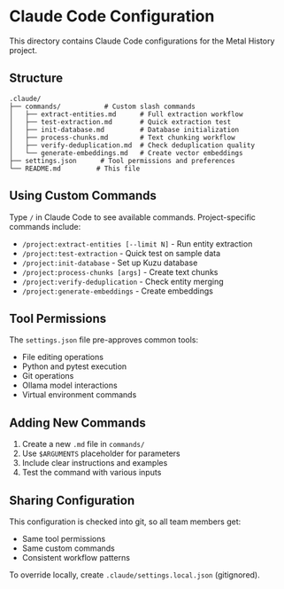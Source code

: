 # Claude Code Configuration

This directory contains Claude Code configurations for the Metal History project.

## Structure

```
.claude/
├── commands/           # Custom slash commands
│   ├── extract-entities.md      # Full extraction workflow
│   ├── test-extraction.md       # Quick extraction test
│   ├── init-database.md         # Database initialization
│   ├── process-chunks.md        # Text chunking workflow
│   ├── verify-deduplication.md  # Check deduplication quality
│   └── generate-embeddings.md   # Create vector embeddings
├── settings.json      # Tool permissions and preferences
└── README.md         # This file
```

## Using Custom Commands

Type `/` in Claude Code to see available commands. Project-specific commands include:

- `/project:extract-entities [--limit N]` - Run entity extraction
- `/project:test-extraction` - Quick test on sample data
- `/project:init-database` - Set up Kuzu database
- `/project:process-chunks [args]` - Create text chunks
- `/project:verify-deduplication` - Check entity merging
- `/project:generate-embeddings` - Create embeddings

## Tool Permissions

The `settings.json` file pre-approves common tools:
- File editing operations
- Python and pytest execution
- Git operations
- Ollama model interactions
- Virtual environment commands

## Adding New Commands

1. Create a new `.md` file in `commands/`
2. Use `$ARGUMENTS` placeholder for parameters
3. Include clear instructions and examples
4. Test the command with various inputs

## Sharing Configuration

This configuration is checked into git, so all team members get:
- Same tool permissions
- Same custom commands
- Consistent workflow patterns

To override locally, create `.claude/settings.local.json` (gitignored).